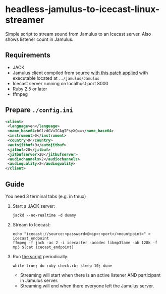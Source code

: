 # headless-jamulus-to-icecast-linux-streamer
Simple script to stream sound from Jamulus to an Icecast server. Also shows listener count in Jamulus.

## Requirements
- JACK
- Jamulus client compiled from source [with this patch applied](https://github.com/dtinth/jamulus/commit/9f967bbb0f0e56d75f0b21e1b07761c9293a5ab2.patch) with executable located at `../jamulus/Jamulus`
- Icecast server running on localhost port 8000
- Ruby 2.5 or later
- ffmpeg

## Prepare `./config.ini`

```xml
<client>
 <language>en</language>
 <name_base64>bGlzdGVuICAgIFsyXQ==</name_base64>
 <instrument>0</instrument>
 <country>0</country>
 <autojitbuf>0</autojitbuf>
 <jitbuf>20</jitbuf>
 <jitbufserver>20</jitbufserver>
 <audiochannels>2</audiochannels>
 <audioquality>2</audioquality>
</client>
```

## Guide

You need 3 terminal tabs (e.g. in tmux)

1. Start a JACK server:

    ```
    jackd --no-realtime -d dummy
    ```

2. Stream to Icecast:

    ```
    echo "icecast://source:<password>@<ip>:<port>/<mountpoint>" > icecast_endpoint
    ffmpeg -f jack -ac 2 -i icecaster -acodec libmp3lame -ab 128k -f mp3 $(cat icecast_endpoint)
    ```

3. Run [the script](check.rb) periodically:

    ```
    while true; do ruby check.rb; sleep 10; done
    ```

    - Streaming will start when there is an active listener AND participant in Jamulus server.
    - Streaming will end when there everyone left the Jamulus server.

